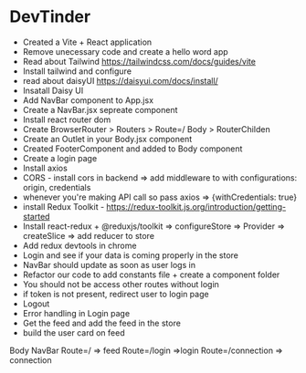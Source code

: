 # DevTinder

- Created a Vite + React application
- Remove unecessary code and create a hello word app
- Read about Tailwind https://tailwindcss.com/docs/guides/vite
- Install tailwind and configure
- read about daisyUI https://daisyui.com/docs/install/
- Insatall Daisy UI
- Add NavBar component to App.jsx
- Create a NavBar.jsx sepreate component
- Install react router dom 
- Create BrowserRouter > Routers > Route=/ Body > RouterChilden
- Create an Outlet in your Body.jsx component
- Created FooterComponent and added to Body component
- Create a login page
- Install axios
- CORS - install cors in backend => add middleware to with configurations: origin, credentials
- whenever you're making API call so pass axios => {withCredentials: true}
- install Redux Toolkit - https://redux-toolkit.js.org/introduction/getting-started
- Install react-redux + @reduxjs/toolkit => configureStore => Provider => createSlice => add reducer to store
- Add redux devtools in chrome
- Login and see if your data is coming properly in the store
- NavBar should update as soon as user logs in 
- Refactor our code to add constants file + create a component folder
- You should not be access other routes without login
- if token is not present, redirect user to login page
- Logout 
- Error handling in Login page
- Get the feed and add the feed in the store
- build the user card on feed







Body
    NavBar
    Route=/  => feed
    Route=/login  =>login
    Route=/connection  => connection
